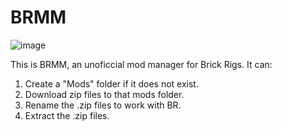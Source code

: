 # BRMM

![image](https://github.com/anonymous-editor/BRMM/assets/74514726/5fbc4b7b-179e-4574-82fb-340ac1190fcf)

This is BRMM, an unoficcial mod manager for Brick Rigs. It can:
1. Create a "Mods" folder if it does not exist.
2. Download zip files to that mods folder.
3. Rename the .zip files to work with BR.
4. Extract the .zip files.
